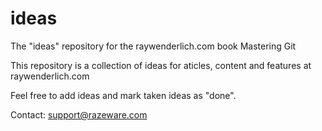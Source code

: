 # ideas
The "ideas" repository for the raywenderlich.com book Mastering Git

This repository is a collection of ideas for aticles, content and features
at raywenderlich.com

Feel free to add ideas and mark taken ideas as "done".

Contact: support@razeware.com
